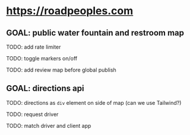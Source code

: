 # https://roadpeoples.com

## GOAL: public water fountain and restroom map

TODO: add rate limiter

TODO: toggle markers on/off

TODO: add review map before global publish

## GOAL: directions api

TODO: directions as `div` element on side of map (can we use Tailwind?)

TODO: request driver

TODO: match driver and client app
